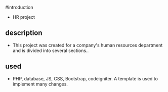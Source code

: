 #introduction

- HR project

## description

- This project was created for a company's human resources department and is divided into several sections..

## used

- PHP, database, JS, CSS, Bootstrap, codeigniter. A template is used to implement many changes.

